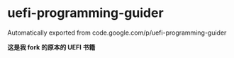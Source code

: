 # uefi-programming-guider
Automatically exported from code.google.com/p/uefi-programming-guider

<!--Test-->
**这是我 fork 的原本的 UEFI 书籍**
